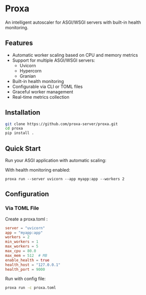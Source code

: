 # Proxa

An intelligent autoscaler for ASGI/WSGI servers with built-in health monitoring.

## Features

- Automatic worker scaling based on CPU and memory metrics
- Support for multiple ASGI/WSGI servers:
  - Uvicorn
  - Hypercorn
  - Granian
- Built-in health monitoring
- Configurable via CLI or TOML files
- Graceful worker management
- Real-time metrics collection

## Installation

```bash
git clone https://github.com/proxa-server/proxa.git
cd proxa
pip install .
```

## Quick Start
Run your ASGI application with automatic scaling:

With health monitoring enabled:
```
proxa run --server uvicorn --app myapp:app --workers 2
```

## Configuration
### Via TOML File
Create a proxa.toml :

```toml
server = "uvicorn"
app = "myapp:app"
workers = 2
min_workers = 1
max_workers = 5
max_cpu = 80.0
max_mem = 512  # MB
enable_health = true
health_host = "127.0.0.1"
health_port = 9000
 ```

Run with config file:

```bash
proxa run -c proxa.toml
 ```
